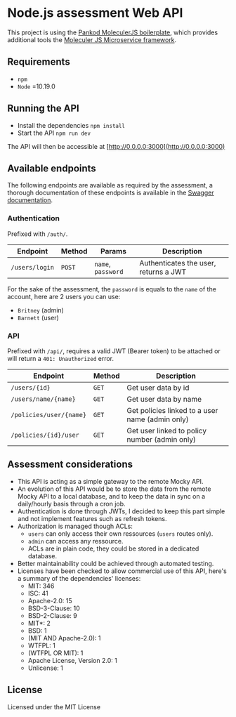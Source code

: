 # Node.js assessment Web API
This project is using the [Pankod MoleculerJS boilerplate](https://pankod.github.io/moleculerjs-boilerplate/), which provides additional tools the [Moleculer JS Microservice framework](https://moleculer.services/).

## Requirements
- `npm`
- `Node` =10.19.0

## Running the API
- Install the dependencies `npm install`
- Start the API `npm run dev`

The API will then be accessible at [http://0.0.0.0:3000](http://0.0.0.0:3000)

## Available endpoints
The following endpoints are available as required by the assessment, a thorough documentation of these endpoints is available in the [Swagger documentation](http://0.0.0.0:3001).

### Authentication
Prefixed with `/auth/`.

| Endpoint | Method | Params | Description |
| --- | --- | --- | --- |
| `/users/login`|`POST`|`name`, `password` | Authenticates the user, returns a JWT |

For the sake of the assessment, the `password` is equals to the `name` of the account, here are 2 users you can use:
- `Britney` (admin)
- `Barnett` (user)

### API
Prefixed with `/api/`, requires a valid JWT (Bearer token) to be attached or will return a `401: Unauthorized` error.

| Endpoint | Method | Description |
| --- | --- | --- |
| `/users/{id}` | `GET` | Get user data by id |
| `/users/name/{name}` | `GET` | Get user data by name |
| `/policies/user/{name}` | `GET` | Get policies linked to a user name (admin only) |
| `/policies/{id}/user` | `GET` | Get user linked to policy number (admin only) |

## Assessment considerations
- This API is acting as a simple gateway to the remote Mocky API.
- An evolution of this API would be to store the data from the remote Mocky API to a local database, and to keep the data in sync on a daily/hourly basis through a cron job.
- Authentication is done through JWTs, I decided to keep this part simple and not implement features such as refresh tokens.
- Authorization is managed though ACLs:
  - `users` can only access their own ressources (`users` routes only).
  - `admin` can access any ressource.
  - ACLs are in plain code, they could be stored in a dedicated database.
- Better maintainability could be achieved through automated testing.
- Licenses have been checked to allow commercial use of this API, here's a summary of the dependencies' licenses:
  - MIT: 346
  - ISC: 41
  - Apache-2.0: 15
  - BSD-3-Clause: 10
  - BSD-2-Clause: 9
  - MIT*: 2
  - BSD: 1
  - (MIT AND Apache-2.0): 1
  - WTFPL: 1
  - (WTFPL OR MIT): 1
  - Apache License, Version 2.0: 1
  - Unlicense: 1

## License

Licensed under the MIT License
